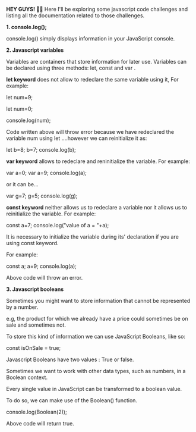 **HEY GUYS! 🙌😊**
Here I'll be exploring some javascript code challenges and listing all the documentation related to those challenges.

**1. console.log();**

console.log() simply displays information in your JavaScript console.

**2. Javascript variables**

Variables are containers that store information for later use.
Variables can be declared using three methods:
let, const and var . 

**let keyword** does not allow to redeclare the same variable using it, For example:

let num=9;

let num=0;

console.log(num);

Code written above will throw error because we have redeclared the variable num using let ....however we can reinitialize it as:

let b=8;
b=7;
console.log(b);

**var keyword** allows to redeclare and reninitialize the variable. For example:

var a=0;
var a=9;
console.log(a);

or it can be...

var g=7;
g=5;
console.log(g);

**const keyword** neither allows us to redeclare a variable nor it allows us to reinitialize the variable. For example:

const a=7;
console.log("value of a = "+a);

It is necessary to initialize the variable during its' declaration if you are using const keyword.

For example:

const a;
a=9;
console.log(a);

Above code will throw an error.


**3. Javascript booleans**

Sometimes you might want to store information that cannot be represented by a number.

e.g, the product for which we already have a price could sometimes be on sale and sometimes not.

To store this kind of information we can use JavaScript Booleans, like so:

const isOnSale = true;

Javascript Booleans have two values : True or false.

Sometimes we want to work with other data types, such as numbers, in a Boolean context.

Every single value in JavaScript can be transformed to a boolean value.

To do so, we can make use of the Boolean() function.

console.log(Boolean(2));

Above  code will return true.

